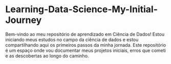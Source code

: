 # Learning-Data-Science-My-Initial-Journey
Bem-vindo ao meu repositório de aprendizado em Ciência de Dados! Estou iniciando meus estudos no campo da ciência de dados e estou compartilhando aqui os primeiros passos da minha jornada. Este repositório é um espaço onde vou documentar meus projetos iniciais, erros que cometi e as descobertas ao longo do caminho.

